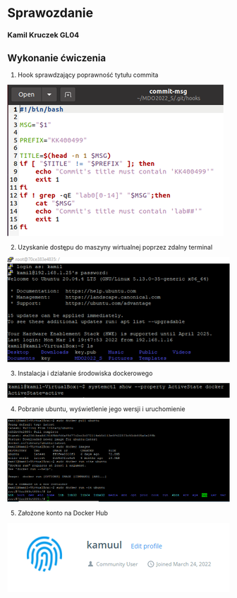 # Sprawozdanie
### Kamil Kruczek GL04
## Wykonanie ćwiczenia

1. Hook sprawdzający poprawność tytułu commita

![](2022-03-24-15-17-05.png)

2. Uzyskanie dostępu do maszyny wirtualnej poprzez zdalny terminal

![](2022-03-24-15-19-39.png)

3. Instalacja i działanie środowiska dockerowego

![](2022-03-24-15-23-57.png)

4. Pobranie ubuntu, wyświetlenie jego wersji i uruchomienie

![](2022-03-24-15-25-51.png)

5. Założone konto na Docker Hub

![](2022-03-24-15-27-33.png)